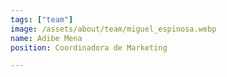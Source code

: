 ```yaml
---
tags: ["team"]
image: /assets/about/team/miguel_espinosa.webp
name: Adibe Mena
position: Coordinadora de Marketing

---
```


